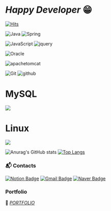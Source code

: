 # *Happy Developer* 😁       
[![Hits](https://hits.seeyoufarm.com/api/count/incr/badge.svg?url=https%3A%2F%2Fgithub.com%2FYongJinPark91%2FYongJinPark91&count_bg=%235BB0FF&title_bg=%23BBB9B9&icon=&icon_color=%23FFFFFF&title=Visit&edge_flat=false)](https://hits.seeyoufarm.com)

![Java](https://img.shields.io/badge/Java-007396.svg?&style=flat&logo=Java&logoColor=white)
![Spring](https://img.shields.io/badge/Spring-6DB33F.svg?&style=flat&logo=Spring&logoColor=white)

![JavaScript](https://img.shields.io/badge/JavaScript-F7DF1E.svg?&style=flat&logo=JavaScript&logoColor=white)
![jquery](https://img.shields.io/badge/jquery-0769AD.svg?&style=flat&logo=jquery&logoColor=white)

![Oracle](https://img.shields.io/badge/Oracle-F80000.svg?&style=flat&logo=Oracle&logoColor=white)

![apachetomcat](https://img.shields.io/badge/apachetomcat-F8DC75.svg?&style=flat&logo=apachetomcat&logoColor=white)

![Git](https://img.shields.io/badge/Git-F05032.svg?&style=flat&logo=Git&logoColor=white)
![github](https://img.shields.io/badge/github-181717.svg?&style=flat&logo=github&logoColor=white)
# MySQL
<img src="https://img.shields.io/badge/mysql-4479A1?style=for-the-badge&logo=mysql&logoColor=white">

# Linux
<img src="https://img.shields.io/badge/linux-FCC624?style=for-the-badge&logo=linux&logoColor=black">

![Anurag's GitHub stats](https://github-readme-stats.vercel.app/api?username=YongJinPark91&show_icons=true&theme=graywhite)
[![Top Langs](https://github-readme-stats.vercel.app/api/top-langs/?username=YongJinPark91&layout=compact)](https://github.com/anuraghazra/github-readme-stats)

### :mailbox_with_mail: Contacts
[![Notion Badge](http://img.shields.io/badge/Notion-black?style=flat&logo=notion&link=https://bit.ly/3QvGyud)](https://bit.ly/3QvGyud)
[![Gmail Badge](https://img.shields.io/badge/Gmail-d14836?style=flat&logo=Gmail&logoColor=white&link=mailto:skylock45@gmail.com)](mailto:skylock45@gmail.com)
[![Naver Badge](https://img.shields.io/badge/Naver-03C75A?style=flat&logo=Naver&logoColor=white&link=mailto:skylock45@naver.com)](mailto:skylock45@naver.com)

### Portfolio
🌱  <I>[PORTFOLIO](https://bit.ly/3QpT4eQ)</I>     
 
  

